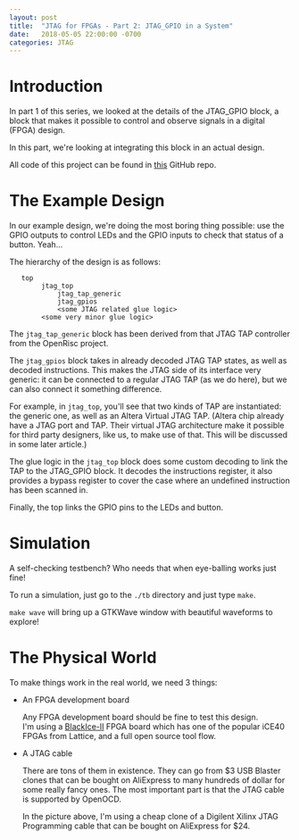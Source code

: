 ```yaml
---
layout: post
title:  "JTAG for FPGAs - Part 2: JTAG_GPIO in a System"
date:   2018-05-05 22:00:00 -0700
categories: JTAG
---
```


# Introduction 

In part 1 of this series, we looked at the details of the JTAG\_GPIO block, a block that makes it possible to
control and observe signals in a digital (FPGA) design.

In this part, we're looking at integrating this block in an actual design.

All code of this project can be found in [this](https://github.com/tomverbeure/jtag_gpios) GitHub repo.

# The Example Design

In our example design, we're doing the most boring thing possible: use the GPIO outputs to control LEDs and the GPIO inputs to
check that status of a button. Yeah...

The hierarchy of the design is as follows:

```
   top
        jtag_top
            jtag_tap_generic
            jtag_gpios
            <some JTAG related glue logic>
        <some very minor glue logic>

```

The `jtag_tap_generic` block has been derived from that JTAG TAP controller from the OpenRisc project. 

The `jtag_gpios` block takes in already decoded JTAG TAP states, as well as decoded instructions. This makes the
JTAG side of its interface very generic: it can be connected to a regular JTAG TAP (as we do here), but we can
also connect it something difference.

For example, in `jtag_top`, you'll see that two kinds of TAP are instantiated: the generic one, as well as an
Altera Virtual JTAG TAP. (Altera chip already have a JTAG port and TAP. Their virtual JTAG architecture make it
possible for third party designers, like us, to make use of that. This will be discussed in some later article.)

The glue logic in the `jtag_top` block does some custom decoding to link the TAP to the JTAG\_GPIO block. It decodes
the instructions register, it also provides a bypass register to cover the case where an undefined instruction
has been scanned in.

Finally, the top links the GPIO pins to the LEDs and button.

# Simulation

A self-checking testbench? Who needs that when eye-balling works just fine!

To run a simulation, just go to the `./tb` directory and just type `make`.

`make wave` will bring up a GTKWave window with beautiful waveforms to explore!

# The Physical World 

To make things work in the real world, we need 3 things:

* An FPGA development board

    Any FPGA development board should be fine to test this design.  
    I'm using a [BlackIce-II](https://github.com/mystorm-org/BlackIce-II/wiki) FPGA board which has one of the popular iCE40
    FPGAs from Lattice, and a full open source tool flow.

* A JTAG cable

    There are tons of them in existence. They can go from $3 USB Blaster clones that can be bought on AliExpress to 
    many hundreds of dollar for some really fancy ones. The most important part is that the JTAG cable is supported by
    OpenOCD.

    In the picture above, I'm using a cheap clone of a Digilent Xilinx JTAG Programming cable that can be bought
    on AliExpress for $24. 

    


